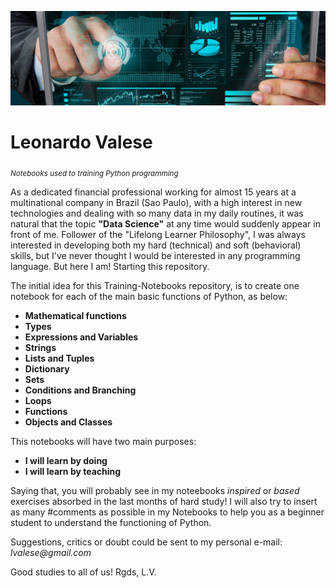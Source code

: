 <p align="center">
  <img src="data-science-image-banner.jpg" >
</p>


# Leonardo Valese
<sub>*Notebooks used to training Python programming*

As a dedicated financial professional working for almost 15 years at a multinational company in Brazil (Sao Paulo), with a high interest in new technologies and dealing with so many data in my daily routines, it was natural that the topic **"Data Science"** at any time would suddenly appear in front of me.
Follower of the "Lifelong Learner Philosophy", I was always interested in developing both my hard (technical) and soft (behavioral) skills, but I've never thought I would be interested in any programming language. But here I am! Starting this repository.

The initial idea for this Training-Notebooks repository, is to create one notebook for each of the main basic functions of Python, as below:

* **Mathematical functions**
* **Types**
* **Expressions and Variables**
* **Strings**
* **Lists and Tuples**
* **Dictionary**
* **Sets**
* **Conditions and Branching**
* **Loops**
* **Functions**
* **Objects and Classes**

This notebooks will have two main purposes:

* __I will learn by doing__
* __I will learn by teaching__

Saying that, you will probably see in my noteebooks _inspired_ or _based_ exercises absorbed in the last months of hard study!
I will also try to insert as many #comments as possible in my Notebooks to help you as a beginner student to understand the functioning of Python.

Suggestions, critics or doubt could be sent to my personal e-mail: _lvalese@gmail.com_

Good studies to all of us!
Rgds,
L.V.

